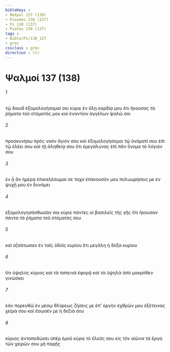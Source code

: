 ```yaml
---
bibleKeys : 
- Ψαλμοί 137 (138)
- Psaumes 138 (137)
- Ps 138 (137)
- Psalms 138 (137)
tags : 
- Bible/Ps/138_137
- grec
cssclass : grec
direction : ltr
---
```


# Ψαλμοί 137 (138)

###### 1
τῷ δαυιδ ἐξομολογήσομαί σοι κύριε ἐν ὅλῃ καρδίᾳ μου ὅτι ἤκουσας τὰ ῥήματα τοῦ στόματός μου καὶ ἐναντίον ἀγγέλων ψαλῶ σοι
###### 2
προσκυνήσω πρὸς ναὸν ἅγιόν σου καὶ ἐξομολογήσομαι τῷ ὀνόματί σου ἐπὶ τῷ ἐλέει σου καὶ τῇ ἀληθείᾳ σου ὅτι ἐμεγάλυνας ἐπὶ πᾶν ὄνομα τὸ λόγιόν σου
###### 3
ἐν ᾗ ἂν ἡμέρᾳ ἐπικαλέσωμαί σε ταχὺ ἐπάκουσόν μου πολυωρήσεις με ἐν ψυχῇ μου ἐν δυνάμει
###### 4
ἐξομολογησάσθωσάν σοι κύριε πάντες οἱ βασιλεῖς τῆς γῆς ὅτι ἤκουσαν πάντα τὰ ῥήματα τοῦ στόματός σου
###### 5
καὶ ἀ|σάτωσαν ἐν ταῖς ὁδοῖς κυρίου ὅτι μεγάλη ἡ δόξα κυρίου
###### 6
ὅτι ὑψηλὸς κύριος καὶ τὰ ταπεινὰ ἐφορᾷ καὶ τὰ ὑψηλὰ ἀπὸ μακρόθεν γινώσκει
###### 7
ἐὰν πορευθῶ ἐν μέσῳ θλίψεως ζήσεις με ἐπ' ὀργὴν ἐχθρῶν μου ἐξέτεινας χεῖρά σου καὶ ἔσωσέν με ἡ δεξιά σου
###### 8
κύριος ἀνταποδώσει ὑπὲρ ἐμοῦ κύριε τὸ ἔλεός σου εἰς τὸν αἰῶνα τὰ ἔργα τῶν χειρῶν σου μὴ παρῇς
